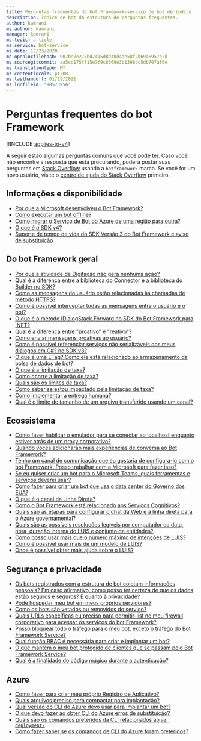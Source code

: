 ```yaml
---
title: Perguntas frequentes do bot Framework-serviço de bot de índice
description: Índice de bot da estrutura de perguntas frequentes.
author: kamrani
ms.author: kamrani
manager: kamrani
ms.topic: article
ms.service: bot-service
ms.date: 12/23/2020
ms.openlocfilehash: 907be7e277bd2415d8d40d4ae58f2b6948957e2b
ms.sourcegitcommit: aa5cc175ff15e7f9c8669e3b1398bc5db707af6e
ms.translationtype: MT
ms.contentlocale: pt-BR
ms.lasthandoff: 01/19/2021
ms.locfileid: "98575956"
---
```

# <a name="bot-framework-faq"></a>Perguntas frequentes do bot Framework

[!INCLUDE [applies-to-v4](includes/applies-to-v4-current.md)]

<!-- Attention writers!! When you create a new FAQ, please add the related link in the proper section below.
Also, notice this topic is in markdown (.md) format because being an index it is simpler to maintain.
The actual FAQs are contained in separate files that are in yaml (.yml) format. The reasons for the yaml format
are explained in this article: Create FAQ content (https://review.docs.microsoft.com/en-us/help/contribute/contribute-how-to-faq-guide?branch=master).
-->


A seguir estão algumas perguntas comuns que você pode ter.
Caso você não encontre a resposta que está procurando, poderá postar suas perguntas em [Stack Overflow](https://stackoverflow.com/questions/tagged/botframework) usando a `botframework` marca. Se você for um novo usuário, visite o [centro de ajuda do Stack Overflow](https://stackoverflow.com/help/how-to-ask) primeiro.

## <a name="background-and-availability"></a>Informações e disponibilidade

- [Por que a Microsoft desenvolveu o Bot Framework?](bot-service-resources-faq-availability.md#why-did-microsoft-develop-the-bot-framework)
- [Como executar um bot offline?](bot-service-resources-faq-availability.md#how-to-run-a-bot-offline)
- [Como migrar o Serviço de Bot do Azure de uma região para outra?](bot-service-resources-faq-availability.md#how-can-i-migrate-azure-bot-service-from-one-region-to-another)
- [O que é o SDK v4?](bot-service-resources-faq-availability.md#what-is-the-v4-sdk)
- [Suporte de tempo de vida do SDK Versão 3 do Bot Framework e aviso de substituição](bot-service-resources-faq-availability.md#bot-framework-sdk-version-3-lifetime-support-and-deprecation-notice)

## <a name="bot-framework-general"></a>Do bot Framework geral

- [Por que a atividade de Digitação não gera nenhuma ação?](bot-service-resources-faq-general.md#why-doesnt-the-typing-activity-do-anything)
- [Qual é a diferença entre a biblioteca do Connector e a biblioteca do Builder no SDK?](bot-service-resources-faq-general.md#what-is-the-difference-between-the-connector-library-and-builder-library-in-the-sdk)
- [Como as mensagens do usuário estão relacionadas às chamadas de método HTTPS?](bot-service-resources-faq-general.md#how-do-user-messages-relate-to-https-method-calls)
- [Como é possível interceptar todas as mensagens entre o usuário e o bot?](bot-service-resources-faq-general.md#how-can-i-intercept-all-messages-between-the-user-and-my-bot)
- [O que é o método IDialogStack.Forward no SDK do Bot Framework para .NET?](bot-service-resources-faq-general.md#what-is-the-idialogstackforward-method-in-the-bot-framework-sdk-for-net)
- [Qual é a diferença entre "proativo" e "reativo"?](bot-service-resources-faq-general.md#what-is-the-difference-between-proactive-and-reactive)
- [Como enviar mensagens proativas ao usuário?](bot-service-resources-faq-general.md#how-can-i-send-proactive-messages-to-the-user)
- [Como é possível referenciar serviços não serializáveis dos meus diálogos em C#? no SDK v3?](bot-service-resources-faq-general.md#how-can-i-reference-non-serializable-services-from-my-c-dialogs-in-sdk-v3)
- [O que é uma ETag? Como ele está relacionado ao armazenamento da bolsa de dados de bot?](bot-service-resources-faq-general.md#what-is-an-etag--how-does-it-relate-to-bot-data-bag-storage)
- [O que é a limitação de taxa?](bot-service-resources-faq-general.md#what-is-rate-limiting)
- [Como ocorre a limitação de taxa?](bot-service-resources-faq-general.md#how-does-rate-limiting-occur)
- [Quais são os limites de taxa?](bot-service-resources-faq-general.md#what-are-the-rate-limits)
- [Como saber se estou impactado pela limitação de taxa?](bot-service-resources-faq-general.md#how-will-i-know-if-im-impacted-by-rate-limiting)
- [Como implementar a entrega humana?](bot-service-resources-faq-general.md#how-to-implement-human-handoff)
- [Qual é o limite de tamanho de um arquivo transferido usando um canal?](bot-service-resources-faq-general.md#what-is-the-size-limit-of-a-file-transferred-using-channels)


## <a name="ecosystem"></a>Ecossistema

- [Como fazer habilitar o emulador para se conectar ao localhost enquanto estiver atrás de um proxy corporativo?](bot-service-resources-faq-ecosystem.md#how-do-i-enable-the-emulator-to-connect-to-localhost-while-behind-a-corporate-proxy)
- [Quando vocês adicionarão mais experiências de conversa ao Bot Framework?](bot-service-resources-faq-ecosystem.md#when-will-you-add-more-conversation-experiences-to-the-bot-framework)
- [Tenho um canal de comunicação que eu gostaria de configurá-lo com o bot Framework. Posso trabalhar com a Microsoft para fazer isso?](bot-service-resources-faq-ecosystem.md#i-have-a-communication-channel-id-like-to-be-configurable-with-bot-framework-can-i-work-with-microsoft-to-do-that)
- [Se eu quiser criar um bot para o Microsoft Teams, quais ferramentas e serviços deverei usar?](bot-service-resources-faq-ecosystem.md#if-i-want-to-create-a-bot-for-microsoft-teams-what-tools-and-services-should-i-use)
- [Como fazer para criar um bot que usa o data center do Governo dos EUA?](bot-service-resources-faq-ecosystem.md#how-do-i-create-a-bot-that-uses-the-us-government-data-center)
- [O que é o canal da Linha Direta?](bot-service-resources-faq-ecosystem.md#what-is-the-direct-line-channel)
- [Como o Bot Framework está relacionado aos Serviços Cognitivos?](bot-service-resources-faq-ecosystem.md#how-does-the-bot-framework-relate-to-cognitive-services)
- [Quais são as etapas para configurar o chat da Web e a linha direta para o Azure governamental?](bot-service-resources-faq-ecosystem.md#what-are-the-steps-to-configure-web-chat-and-direct-line-for-azure-government)
- [Quais são as possíveis resoluções legíveis por computador da data, hora, duração interna do LUIS e conjunto de entidades?](bot-service-resources-faq-ecosystem.md#what-are-the-possible-machine-readable-resolutions-of-the-luis-built-in-date-time-duration-and-set-entities)
- [Como posso usar mais que o número máximo de intenções de LUIS?](bot-service-resources-faq-ecosystem.md#how-can-i-use-more-than-the-maximum-number-of-luis-intents)
- [Como é possível usar mais de um modelo de LUIS?](bot-service-resources-faq-ecosystem.md#how-can-i-use-more-than-one-luis-model)
- [Onde é possível obter mais ajuda sobre o LUIS?](bot-service-resources-faq-ecosystem.md#where-can-i-get-more-help-on-luis)

## <a name="security-and-privacy"></a>Segurança e privacidade

- [Os bots registrados com a estrutura de bot coletam informações pessoais? Em caso afirmativo, como posso ter certeza de que os dados estão seguros e seguros? E quanto à privacidade?](bot-service-resources-faq-security.md#do-the-bots-registered-with-the-bot-framework-collect-personal-information-if-yes-how-can-i-be-sure-the-data-is-safe-and-secure-what-about-privacy)
- [Pode hospedar meu bot em meus próprios servidores?](bot-service-resources-faq-security.md#can-i-host-my-bot-on-my-own-servers)
- [Como os bots são vetados ou removidos do serviço?](bot-service-resources-faq-security.md#how-do-you-ban-or-remove-bots-from-the-service)
- [Quais URLs específicas eu preciso para permitir-list no meu firewall corporativo para acessar os serviços do bot Framework?](bot-service-resources-faq-security.md#which-specific-urls-do-i-need-to-allow-list-in-my-corporate-firewall-to-access-bot-framework-services)
- [Posso bloquear todo o tráfego para o meu bot, exceto o tráfego do Bot Framework Service?](bot-service-resources-faq-security.md#can-i-block-all-traffic-to-my-bot-except-traffic-from-the-bot-framework-service)
- [Qual função RBAC é necessária para criar e implantar um bot?](bot-service-resources-faq-security.md#which-rbac-role-is-required-to-create-and-deploy-a-bot)
- [O que mantém o meu bot protegido de clientes que se passam pelo Bot Framework Service?](bot-service-resources-faq-security.md#what-keeps-my-bot-secure-from-clients-impersonating-the-bot-framework-service)
- [Qual é a finalidade do código mágico durante a autenticação?](bot-service-resources-faq-security.md#what-is-the-purpose-of-the-magic-code-during-authentication)

## <a name="azure"></a>Azure

- [Como fazer para criar meu próprio Registro de Aplicativo?](bot-service-resources-faq-azure.md#how-do-i-create-my-own-app-registration)
- [Quais arquivos preciso para compactar para implantação?](bot-service-resources-faq-azure.md#what-files-do-i-need-to-zip-up-for-deployment)
- [Qual versão do CLI do Azure devo usar para implantar um bot?](bot-service-resources-faq-azure.md#what-version-of-azure-cli-should-i-use-to-deploy-a-bot)
- [O que devo fazer ao obter CLI do Azure erros de substituição?](bot-service-resources-faq-azure.md#what-should-i-do-when-getting-azure-cli-deprecation-errors)
- [Quais são os comandos preteridos da CLI relacionados ao `az deployment?`](bot-service-resources-faq-azure.md#what-are-the-cli-deprecated-commands-related-to-az-deployment)
- [Como fazer saber se os comandos de CLI do Azure foram preteridos?](bot-service-resources-faq-azure.md#how-do-i-know-whether-the-azure-cli-commands-are-deprecated)
